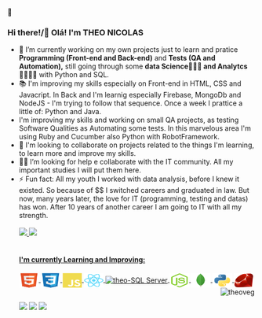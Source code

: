   👋 <h3>Hi there!/👋 Olá! I'm THEO NICOLAS</h3>

<ul>
<li>🔭 I’m currently working on my own projects just to learn and pratice <strong>Programming (Front-end and Back-end)</strong> and <strong>Tests (QA and Automation),</strong> still going through some <strong>data Science👨🏽‍🔬 and Analytcs🕵🏽‍♀️🤓</strong> with Python and SQL. </li>
<li>📚 I'm improving my skills especially on Front-end in HTML, CSS and Javacript. In Back and I'm learnig especially Firebase, MongoDb and NodeJS - I'm trying to follow that sequence. Once a week I prattice a little of: Python and Java.</li>
<li> I'm improving my skills and working on small QA projects, as testing Software Qualities as Automating some tests. In this marvelous area I'm using Ruby and Cucumber also Python with RobotFramework. </li>
<li>👯 I'm looking to collaborate on projects related to the things I'm learning, to learn more and improve my skills.</li>
<li>🤝🏽 I’m looking for help e collaborate with the IT community. All my important studies I will put them here.</li>
<li>⚡ Fun fact: All my youth I worked with data analysis, before I knew it existed. So because of $$ I switched careers and graduated in law. But now, many years later, the love for IT (programming, testing and datas) has won. After 10 years of another career I am going to IT with all my strength.

 <div>
   <br>
  <a href="https://github.com/NICOLASTHEO/nicolastheo">
  <img height="180em" src="https://github-readme-stats.vercel.app/api?username=nicolastheo&show_icons=true&theme=highcontrast&include_all_commits=true&count_private=true"/>
  <img height="180" src="https://github-readme-stats.vercel.app/api/top-langs/?username=nicolastheo&layout=compact&langs_count=7&theme=highcontrast"/>
</div>

  <div style="display: inline_block"><br>
    <h4> I'm currently Learning and Improving: </h4>
  <img align="center" alt="theo-HTML" height="30" width="40" src="https://raw.githubusercontent.com/devicons/devicon/master/icons/html5/html5-original.svg">
  <img align="center" alt="theo-CSS" height="30" width="40" src="https://raw.githubusercontent.com/devicons/devicon/master/icons/css3/css3-original.svg">
  <img align="center" alt="theo-Js" height="30" width="40" src="https://raw.githubusercontent.com/devicons/devicon/master/icons/javascript/javascript-plain.svg">
  <img align="center" alt="theo-React" height="30" width="40" src="https://raw.githubusercontent.com/devicons/devicon/master/icons/react/react-original.svg">
   
  <!--<img align="center" alt="theo-Js" height="30" width="40" src="https://raw.githubusercontent.com/devicons/devicon/master/icons/jquery/jquery-plain.svg">-->
  <img align="center" alt="theo-SQL Server" height="30" width="40" src="https://camo.githubusercontent.com/2fd20815f3b0a17768b1ee8429517c9f2e6ad5943681fbf09b8afed5fc72e306/68747470733a2f2f677265656e7769726569742e636f6d2f77702d636f6e74656e742f75706c6f6164732f323031332f30352f73716c2d7365727665722d65787072657373312e706e67">
  <img align="center" alt="theo-NodeJS" height="30" width="40" src="https://raw.githubusercontent.com/devicons/devicon/master/icons/nodejs/nodejs-original.svg">
  <img align="center" alt="theo-mongoDB" height="30" width="40" src="https://raw.githubusercontent.com/devicons/devicon/master/icons/mongodb/mongodb-original.svg">
  <!--<img align="center" alt="theo-aws" height="30" width="40" src="https://raw.githubusercontent.com/devicons/devicon/master/icons/amazonwebservices/amazonwebservices-original.svg">-->
 <!-- <img align="center" alt="theo-dotnet" height="30" width="40" src="https://raw.githubusercontent.com/devicons/devicon/master/icons/dotnetcore/dotnetcore-original.svg">-->
 <!-- <img align="center" alt="theo-csharp" height="30" width="40" src="https://raw.githubusercontent.com/devicons/devicon/master/icons/csharp/csharp-original.svg">-->
  <img align="center" alt="theo-Python" height="30" width="40" src="https://raw.githubusercontent.com/devicons/devicon/master/icons/python/python-original.svg">
  <img align="center" alt="theo-ruby" height="30" width="40" src="https://raw.githubusercontent.com/devicons/devicon/master/icons/ruby/ruby-original.svg">
 <!-- <img align="center" alt="theo-Java" height="30" width="40" src="https://raw.githubusercontent.com/devicons/devicon/master/icons/java/java-original.svg">-->
 
  
    
  <img height="100em" align="right" alt="theoveg" src="http://4.bp.blogspot.com/-dlxAjQ3w_oo/U-03-mmiyQI/AAAAAAAAXl4/r7TPk0o9Gqo/s1600/Z5GFHul.gif">
</div>
  
  ##
  
  <div> 
  <!--<a href="https://www.youtube.com/channel/UCRs5-nfAwm8tcCRx7e-PTNQ" target="_blank"><img src="https://img.shields.io/badge/YouTube-FF0000?style=for-the-badge&logo=youtube&logoColor=white" target="_blank"></a> -->
  <a href="https://www.instagram.com/theonicolasof/" target="_blank"><img src="https://img.shields.io/badge/-Instagram-%23E4405F?style=for-the-badge&logo=instagram&logoColor=white" target="_blank"></a> 
  <a href="https://www.linkedin.com/in/theo-araujo-45553246/" target="_blank"><img src="https://img.shields.io/badge/-LinkedIn-%230077B5?style=for-the-badge&logo=linkedin&logoColor=white" target="_blank"></a>
      <a href = "mailto:theonicolas87@gmail.com"><img height="45em" src="http://s2.glbimg.com/SoDnXJH5n7k28Qx69ZkknqlDyNs=/0x0:695x451/695x451/s.glbimg.com/po/tt2/f/original/2014/10/28/mensagem-encaminhamento-gmail1.png" target="_blank"></a>
    
  </div>
